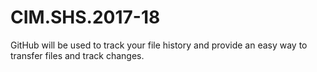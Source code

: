 # CIM.SHS.2017-18

GitHub will be used to track your file history and provide an easy way to transfer files and track changes. 
